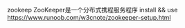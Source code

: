 
####
zookeep 
ZooKeeper是一个分布式携程服务程序
install && use  https://www.runoob.com/w3cnote/zookeeper-setup.html

